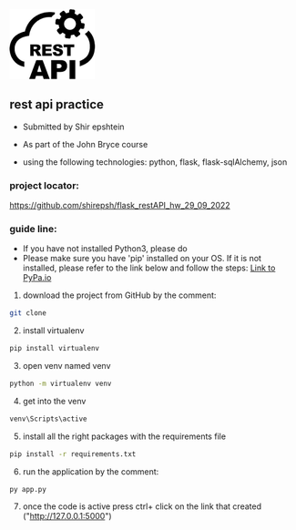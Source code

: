 

![Logo](restAPI.png)

## **rest api practice**

- Submitted by Shir epshtein
- As part of the John Bryce course

- using the following technologies: python, flask, flask-sqlAlchemy, json

### **project locator:**
https://github.com/shirepsh/flask_restAPI_hw_29_09_2022

### **guide line:**
- If you have not installed Python3, please do
- Please make sure you have 'pip' installed on your OS. 
If it is not installed, please refer to the link below and follow the steps: [Link to PyPa.io](https://pip.pypa.io/en/stable/cli/pip_install/)

1. download the project from GitHub by the comment:
```bash
git clone
```
2. install virtualenv
```bash 
pip install virtualenv
```
3. open venv named venv
```bash
python -m virtualenv venv
```
4. get into the venv 
```bash
venv\Scripts\active
```
5. install all the right packages with the requirements file
```bash
pip install -r requirements.txt  
``` 
6. run the application by the comment:
```
py app.py
```
7. once the code is active press ctrl+ click on the link that created ("http://127.0.0.1:5000")


